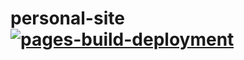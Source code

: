 # personal-site [![pages-build-deployment](https://github.com/achyutghosh/personal-site/actions/workflows/pages/pages-build-deployment/badge.svg)](https://github.com/achyutghosh/personal-site/actions/workflows/pages/pages-build-deployment)
